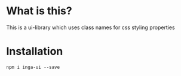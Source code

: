 # What is this?

This is a ui-library which uses class names for css styling properties

# Installation

`npm i inga-ui --save`
